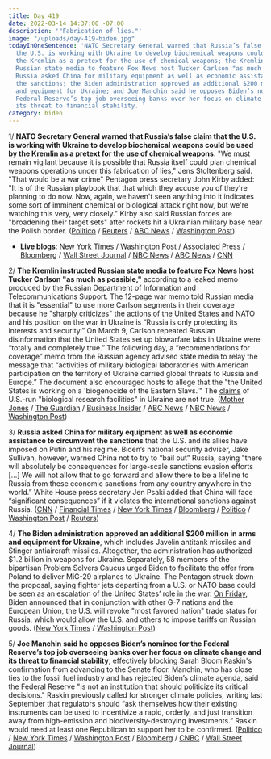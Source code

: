 ```yaml
---
title: Day 419
date: 2022-03-14 14:37:00 -07:00
description: '"Fabrication of lies."'
image: "/uploads/day-419-biden.jpg"
todayInOneSentence: 'NATO Secretary General warned that Russia’s false claim that
  the U.S. is working with Ukraine to develop biochemical weapons could be used by
  the Kremlin as a pretext for the use of chemical weapons; the Kremlin instructed
  Russian state media to feature Fox News host Tucker Carlson "as much as possible";
  Russia asked China for military equipment as well as economic assistance to circumvent
  the sanctions; the Biden administration approved an additional $200 million in arms
  and equipment for Ukraine; and Joe Manchin said he opposes Biden’s nominee for the
  Federal Reserve’s top job overseeing banks over her focus on climate change and
  its threat to financial stability. '
category: biden
---
```


1/ **NATO Secretary General warned that Russia’s false claim that the U.S. is working with Ukraine to develop biochemical weapons could be used by the Kremlin as a pretext for the use of chemical weapons**. "We must remain vigilant because it is possible that Russia itself could plan chemical weapons operations under this fabrication of lies," Jens Stoltenberg said. "That would be a war crime" Pentagon press secretary John Kirby added: "It is of the Russian playbook that that which they accuse you of they're planning to do now. Now, again, we haven't seen anything into it indicates some sort of imminent chemical or biological attack right now, but we're watching this very, very closely." Kirby also said Russian forces are "broadening their target sets" after rockets hit a Ukrainian military base near the Polish border. ([Politico](https://www.politico.eu/article/nato-chief-russia-chemical-weapons-ukraine/) / [Reuters](https://www.reuters.com/world/europe/nato-chief-says-russia-may-use-chemical-weapons-german-paper-2022-03-13/) / [ABC News](https://abcnews.go.com/Politics/pentagon-spokesperson-john-kirby-latest-airstrike-russia-broadening/story?id=83408291) / [Washington Post](https://www.washingtonpost.com/national-security/2022/03/11/intelligence-russian-chemical-attack/))

* **Live blogs**: [New York Times](https://www.nytimes.com/live/2022/03/14/world/ukraine-russia-war) / [Washington Post](https://www.washingtonpost.com/world/2022/03/14/russia-ukraine-war-putin-news-live-updates/) / [Associated Press](https://apnews.com/article/russia-ukraine-war-live-updates-560b945c4edc21311d96ee6035d7e849) / [Bloomberg](https://www.bloomberg.com/news/articles/2022-03-14/ukraine-update-new-round-of-talks-u-s-china-officials-to-meet?srnd=premium&sref=MIBMEEoj) / [Wall Street Journal](https://www.wsj.com/livecoverage/russia-ukraine-latest-news-2022-03-14) / [NBC News](https://www.nbcnews.com/news/world/live-blog/ukraine-russia-war-latest-news-moscow-kyiv-meet-negotiations-n1291795) / [ABC News](https://abcnews.go.com/International/live-updates/russia-ukraine/?id=83390885) / [CNN](https://www.cnn.com/europe/live-news/ukraine-russia-putin-news-03-14-22/index.html)

2/ **The Kremlin instructed Russian state media to feature Fox News host Tucker Carlson "as much as possible,"** according to a leaked memo produced by the Russian Department of Information and Telecommunications Support. The 12-page war memo told Russian media that it is "essential" to use more Carlson segments in their coverage because he "sharply criticizes" the actions of the United States and NATO and his position on the war in Ukraine is “Russia is only protecting its interests and security.” On March 9, Carlson repeated Russian disinformation that the United States set up biowarfare labs in Ukraine were “totally and completely true.” The following day, a “recommendations for coverage” memo from the Russian agency advised state media to relay the message that “activities of military biological laboratories with American participation on the territory of Ukraine carried global threats to Russia and Europe.” The document also encouraged hosts to allege that the "the United States is working on a 'biogenocide of the Eastern Slavs.'" The [claims](https://www.washingtonpost.com/politics/2022/03/11/how-right-embraced-russian-disinformation-about-us-bioweapons-labs-ukraine/) of U.S.-run "biological research facilities" in Ukraine are not true. ([Mother Jones](https://www.motherjones.com/politics/2022/03/exclusive-kremlin-putin-russia-ukraine-war-memo-tucker-carlson-fox/?scrolla=5eb6d68b7fedc32c19ef33b4) / [The Guardian](https://www.theguardian.com/media/2022/mar/14/kremlin-memos-russian-media-tucker-carlson-fox-news-mother-jones) / [Business Insider](https://www.businessinsider.com/kremlin-memo-ukraine-war-russian-tucker-carlson-mother-jones-2022-3?op=1&scrolla=5eb6d68b7fedc32c19ef33b4) / [ABC News](https://abcnews.go.com/Technology/wireStory/russias-bioweapon-conspiracy-theory-finds-support-us-83404292) / [NBC News](https://www.nbcnews.com/tech/internet/qanon-ukraine-biolabs-russian-propaganda-efforts-boosted-us-far-right-rcna19392) / [Washington Post](https://www.washingtonpost.com/politics/2022/03/11/how-right-embraced-russian-disinformation-about-us-bioweapons-labs-ukraine/))

3/ **Russia asked China for military equipment as well as economic assistance to circumvent the sanctions** that the U.S. and its allies have imposed on Putin and his regime. Biden’s national security adviser, Jake Sullivan,  however, warned China not to try to “bail out” Russia, saying "there will absolutely be consequences for large-scale sanctions evasion efforts \[...\] We will not allow that to go forward and allow there to be a lifeline to Russia from these economic sanctions from any country anywhere in the world.” White House press secretary Jen Psaki added that China will face “significant consequences” if it violates the international sanctions against Russia. ([CNN](https://www.cnn.com/2022/03/13/politics/jake-sullivan-meeting-chinese-counterpart-ukraine/index.html) / [Financial Times](https://www.ft.com/content/30850470-8c8c-4b53-aa39-01497064a7b7) / [New York Times](https://www.nytimes.com/2022/03/13/us/politics/russia-china-ukraine.html) / [Bloomberg](https://www.bloomberg.com/news/articles/2022-03-14/u-s-says-russia-made-unusual-request-for-chinese-aid-on-ukraine?sref=MIBMEEoj) / [Politico](https://www.politico.com/news/2022/03/13/russia-china-military-equipment-00016893) / [Washington Post](https://www.washingtonpost.com/world/2022/03/14/russia-ukraine-war-putin-news-live-updates/#link-AJ4K5FNNOFC3ZLK4VRX2R364HI) / [Reuters](https://www.reuters.com/markets/europe/russia-says-nearly-half-its-reserves-are-frozen-counts-ties-with-china-2022-03-13/))

4/ **The Biden administration approved an additional $200 million in arms and equipment for Ukraine**, which includes Javelin antitank missiles and Stinger antiaircraft missiles.  Altogether, the administration has authorized $1.2 billion in weapons for Ukraine. Separately, 58 members of the bipartisan Problem Solvers Caucus urged Biden to facilitate the offer from Poland to deliver MiG-29 airplanes to Ukraine. The Pentagon struck down the proposal, saying fighter jets departing from a U.S. or NATO base could be seen as an escalation of the United States’ role in the war. [On Friday](https://abcnews.go.com/Politics/ukraine-siege-biden-announces-sanctions-squeeze-russia/story?id=83389256), Biden announced that in conjunction with other G-7 nations and the European Union, the U.S. will revoke "most favored nation" trade status for Russia, which would allow the U.S. and others to impose tariffs on Russian goods. ([New York Times](https://www.nytimes.com/2022/03/12/us/politics/biden-ukraine-weapons.html) / [Washington Post](https://www.washingtonpost.com/politics/2022/03/13/gop-russia-weapons/))

5/ **Joe Manchin said he opposes Biden’s nominee for the Federal Reserve’s top job overseeing banks over her focus on climate change and its threat to financial stability**, effectively blocking Sarah Bloom Raskin's confirmation from advancing to the Senate floor. Manchin, who has close ties to the fossil fuel industry and has rejected Biden’s climate agenda, said the Federal Reserve "is not an institution that should politicize its critical decisions." Raskin previously called for stronger climate policies, writing last September that regulators should “ask themselves how their existing instruments can be used to incentivize a rapid, orderly, and just transition away from high-emission and biodiversity-destroying investments.” Raskin would need at least one Republican to support her to be confirmed. ([Politico](https://www.politico.com/news/2022/03/14/manchin-opposes-biden-fed-nominee-raskin-00017013) / [New York Times](https://www.nytimes.com/2022/03/14/business/manchin-raskin-fed.html) / [Washington Post](https://www.washingtonpost.com/us-policy/2022/03/14/raskin-fed-manchin/) / [Bloomberg](https://www.bloomberg.com/news/articles/2022-03-14/manchin-won-t-back-raskin-for-fed-imperiling-her-confirmation?sref=MIBMEEoj) / [CNBC](https://www.cnbc.com/2022/03/14/joe-manchin-opposes-sarah-bloom-raskin-federal-reserve-nomination.html) / [Wall Street Journal](https://www.wsj.com/articles/sen-joe-manchin-signals-opposition-to-sarah-bloom-raskin-for-fed-post-11647275446))